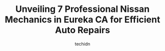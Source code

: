 ---
layout: ampstory
image: https://images.unsplash.com/photo-1626941946705-10e82ef4c533?ixlib=rb-4.0.3&ixid=MnwxMjA3fDB8MHxwaG90by1wYWdlfHx8fGVufDB8fHx8&auto=format&fit=crop&w=640&h=853&q=80
author: techidn
featured: false
description: Experience the excellence of automotive service by visiting the 7 best Nissan Mechanic in Eureka CA, USA. With their expertise, attention to detail, and commitment to customer satisfaction, 
title: Unveiling 7 Professional Nissan Mechanics in Eureka CA for Efficient Auto Repairs
cover:
   title: Unveiling 7 Professional Nissan Mechanics in Eureka CA for Efficient Auto Repairs
   subtitle: Rickpate
   background: https://images.unsplash.com/photo-1626941946705-10e82ef4c533?ixlib=rb-4.0.3&ixid=MnwxMjA3fDB8MHxwaG90by1wYWdlfHx8fGVufDB8fHx8&auto=format&fit=crop&w=640&h=853&q=80

pages: 
 - layout: thirds
   top: <h1>#1 Johnson Automotive & Electric</h1>
   bottom: "<p>Friendly, knowledgeable and very accommodating. We drove out from out of state and needed an oil change and I was worried about the condition of the transmission. They re</p>"
   background: https://www.knot35.com/toplist/wp-content/uploads/2023/06/best-nissan-mechanic-1-in-eureka-ca-1685833588.jpeg
   backgroundblur: true
 - layout: thirds
   top: <h1>#2 McCrea Nissan</h1>
   bottom: "<p>601 7th St, Eureka, CA 95501, United States</p>"
   background: https://www.knot35.com/toplist/wp-content/uploads/2023/06/best-nissan-mechanic-2-in-eureka-ca-1685833589.jpeg
   cta:
      link: https://www.knot35.com/toplist/unveiling-7-professional-nissan-mechanics-in-eureka-ca-for-efficient-auto-repairs/
      text: Unveiling 7 Professional Nissan Mechanics in Eureka CA for Efficient Auto Repairs
 - layout: thirds
   top: <h1>#3 Eureka Brake & Automotive | Auto Repair Eureka, CA</h1>
   bottom: "<p>2002 2nd St, Eureka, CA 95501, United States</p>"
   background: https://www.knot35.com/toplist/wp-content/uploads/2023/06/best-nissan-mechanic-3-in-eureka-ca-1685833589.jpeg
   cta:
      link: https://www.knot35.com/toplist/unveiling-7-professional-nissan-mechanics-in-eureka-ca-for-efficient-auto-repairs/
      text: Unveiling 7 Professional Nissan Mechanics in Eureka CA for Efficient Auto Repairs
 - layout: thirds
   top: <h1>#4 Broadway Automotive</h1>
   bottom: "<p>1330 Broadway St, Eureka, CA 95501, United States</p>"
   background: https://images.unsplash.com/photo-1536745287225-21d689278fd1?ixlib=rb-4.0.3&ixid=MnwxMjA3fDB8MHxwaG90by1wYWdlfHx8fGVufDB8fHx8&auto=format&fit=crop&w=640&h=853&q=80
   cta:
      link: https://www.knot35.com/toplist/unveiling-7-professional-nissan-mechanics-in-eureka-ca-for-efficient-auto-repairs/
      text: Unveiling 7 Professional Nissan Mechanics in Eureka CA for Efficient Auto Repairs
 - layout: thirds
   top: <h1>#5 Old Town Auto Service | Auto Repair Eureka CA</h1>
   bottom: "<p>210 5th St, Eureka, CA 95501, United States</p>"
   background: https://images.unsplash.com/photo-1557672172-298e090bd0f1?ixlib=rb-4.0.3&ixid=MnwxMjA3fDB8MHxwaG90by1wYWdlfHx8fGVufDB8fHx8&auto=format&fit=crop&w=640&h=853&q=80
   cta:
      link: https://www.knot35.com/toplist/unveiling-7-professional-nissan-mechanics-in-eureka-ca-for-efficient-auto-repairs/
      text: Unveiling 7 Professional Nissan Mechanics in Eureka CA for Efficient Auto Repairs
 - layout: thirds
   top: <h1>#6 Pro Pacific Auto Repair</h1>
   bottom: "<p>1208 5th St, Eureka, CA 95501, United States</p>"
   background: https://images.unsplash.com/photo-1540457036297-448b6b99e91c?ixlib=rb-4.0.3&ixid=MnwxMjA3fDB8MHxwaG90by1wYWdlfHx8fGVufDB8fHx8&auto=format&fit=crop&w=640&h=853&q=80
   cta:
      link: https://www.knot35.com/toplist/unveiling-7-professional-nissan-mechanics-in-eureka-ca-for-efficient-auto-repairs/
      text: Unveiling 7 Professional Nissan Mechanics in Eureka CA for Efficient Auto Repairs
 - layout: thirds
   top: <h1>#7 JL Automotive</h1>
   bottom: "<p>505 Summer St, Eureka, CA 95501, United States</p>"
   background: https://images.unsplash.com/photo-1602536052359-ef94c21c5948?ixlib=rb-4.0.3&ixid=MnwxMjA3fDB8MHxwaG90by1wYWdlfHx8fGVufDB8fHx8&auto=format&fit=crop&w=640&h=853&q=80
   cta:
      link: https://www.knot35.com/toplist/unveiling-7-professional-nissan-mechanics-in-eureka-ca-for-efficient-auto-repairs/
      text: Unveiling 7 Professional Nissan Mechanics in Eureka CA for Efficient Auto Repairs
 - layout: thirds
   middle: Continue reading...
   background: https://images.unsplash.com/photo-1591393223703-56fe1347ac62?ixlib=rb-4.0.3&ixid=MnwxMjA3fDB8MHxwaG90by1wYWdlfHx8fGVufDB8fHx8&auto=format&fit=crop&w=640&h=853&q=80
   cta:
      link: https://www.knot35.com/toplist/unveiling-7-professional-nissan-mechanics-in-eureka-ca-for-efficient-auto-repairs/
      text: Unveiling 7 Professional Nissan Mechanics in Eureka CA for Efficient Auto Repairs
      
---